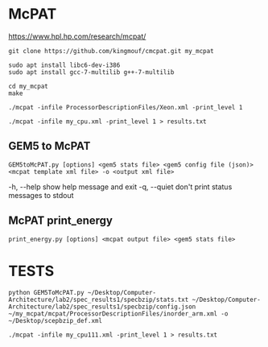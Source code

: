 # McPAT

https://www.hpl.hp.com/research/mcpat/


```
git clone https://github.com/kingmouf/cmcpat.git my_mcpat

sudo apt install libc6-dev-i386
sudo apt install gcc-7-multilib g++-7-multilib

cd my_mcpat
make
```

```
./mcpat -infile ProcessorDescriptionFiles/Xeon.xml -print_level 1

./mcpat -infile my_cpu.xml -print_level 1 > results.txt
```

## GEM5 to McPAT
```
GEM5toMcPAT.py [options] <gem5 stats file> <gem5 config file (json)> <mcpat template xml file> -o <output xml file>
```
-h, --help	show help message and exit
-q, --quiet	don't print status messages to stdout

## McPAT print_energy

```
print_energy.py [options] <mcpat output file> <gem5 stats file> 
```

# TESTS

```
python GEM5ToMcPAT.py ~/Desktop/Computer-Architecture/lab2/spec_results1/specbzip/stats.txt ~/Desktop/Computer-Architecture/lab2/spec_results1/specbzip/config.json ~/my_mcpat/mcpat/ProcessorDescriptionFiles/inorder_arm.xml -o ~/Desktop/scepbzip_def.xml

./mcpat -infile my_cpu111.xml -print_level 1 > results.txt
```



